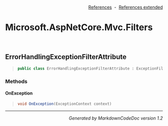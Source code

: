 <div style='text-align: right'>

[References](Index.md)&nbsp;&nbsp;-&nbsp;&nbsp;[References extended](IndexExtended.md)
</div>

# Microsoft.AspNetCore.Mvc.Filters

<br />

## ErrorHandlingExceptionFilterAttribute

>```csharp
>public class ErrorHandlingExceptionFilterAttribute : ExceptionFilterAttribute, IAsyncExceptionFilter, IFilterMetadata, IExceptionFilter, IOrderedFilter
>```

### Methods

#### OnException
>```csharp
>void OnException(ExceptionContext context)
>```
<hr /><div style='text-align: right'><i>Generated by MarkdownCodeDoc version 1.2</i></div>
